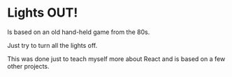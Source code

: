 # Lights OUT!

Is based on an old hand-held game from the 80s.

Just try to turn all the lights off.

This was done just to teach myself more about React and is based on a few other projects.
